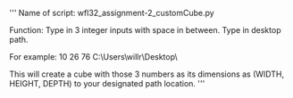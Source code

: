 '''
Name of script:
wfl32_assignment-2_customCube.py

Function:
Type in 3 integer inputs with space in between.
Type in desktop path.

For example:
10 26 76 C:\Users\willr\Desktop\

This will create a cube with those 3 numbers as its dimensions as (WIDTH, HEIGHT, DEPTH) to your designated path location.
'''